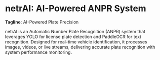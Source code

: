 # netrAI: AI-Powered ANPR System
**Tagline**: AI-Powered Plate Precision

netrAI is an Automatic Number Plate Recognition (ANPR) system that leverages YOLO for license plate detection and PaddleOCR for text recognition. Designed for real-time vehicle identification, it processes images, videos, or live streams, delivering accurate plate recognition with system performance monitoring.